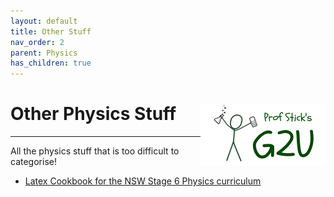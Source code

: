 ```yaml
---
layout: default
title: Other Stuff
nav_order: 2
parent: Physics
has_children: true
---
```


# Other Physics Stuff <img align="right" src="/media/prof_stick_g2u.png" width="200">

---

All the physics stuff that is too difficult to categorise!

* [Latex Cookbook for the NSW Stage 6 Physics curriculum](docs/physics/physics_latex_cookbook_index.md)

